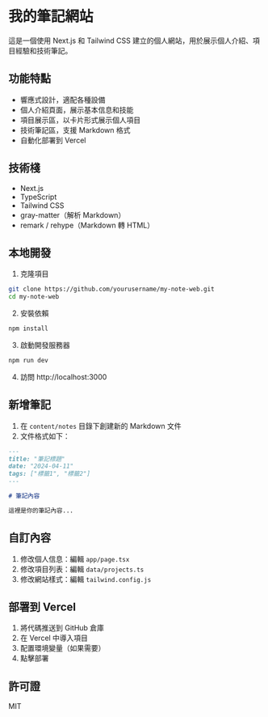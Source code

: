 # 我的筆記網站

這是一個使用 Next.js 和 Tailwind CSS 建立的個人網站，用於展示個人介紹、項目經驗和技術筆記。

## 功能特點

- 響應式設計，適配各種設備
- 個人介紹頁面，展示基本信息和技能
- 項目展示區，以卡片形式展示個人項目
- 技術筆記區，支援 Markdown 格式
- 自動化部署到 Vercel

## 技術棧

- Next.js
- TypeScript
- Tailwind CSS
- gray-matter（解析 Markdown）
- remark / rehype（Markdown 轉 HTML）

## 本地開發

1. 克隆項目

```bash
git clone https://github.com/yourusername/my-note-web.git
cd my-note-web
```

2. 安裝依賴

```bash
npm install
```

3. 啟動開發服務器

```bash
npm run dev
```

4. 訪問 http://localhost:3000

## 新增筆記

1. 在 `content/notes` 目錄下創建新的 Markdown 文件
2. 文件格式如下：

```markdown
---
title: "筆記標題"
date: "2024-04-11"
tags: ["標籤1", "標籤2"]
---

# 筆記內容

這裡是你的筆記內容...
```

## 自訂內容

1. 修改個人信息：編輯 `app/page.tsx`
2. 修改項目列表：編輯 `data/projects.ts`
3. 修改網站樣式：編輯 `tailwind.config.js`

## 部署到 Vercel

1. 將代碼推送到 GitHub 倉庫
2. 在 Vercel 中導入項目
3. 配置環境變量（如果需要）
4. 點擊部署

## 許可證

MIT 